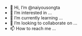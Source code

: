 - 👋 Hi, I’m @naiyousongta
- 👀 I’m interested in ...
- 🌱 I’m currently learning ...
- 💞️ I’m looking to collaborate on ...
- 📫 How to reach me ...

<!---
naiyousongta/naiyousongta is a ✨ special ✨ repository because its `README.md` (this file) appears on your GitHub profile.
You can click the Preview link to take a look at your changes.
--->
